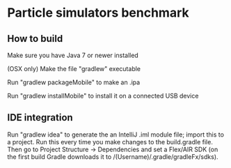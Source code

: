 Particle simulators benchmark
==========


How to build
------------

Make sure you have Java 7 or newer installed

(OSX only) Make the file "gradlew" executable

Run "gradlew packageMobile" to make an .ipa

Run "gradlew installMobile" to install it on a connected USB device


IDE integration
---------------

Run "gradlew idea" to generate the an IntelliJ .iml module file; import this to a project. Run this every time you make changes to the build.gradle file. Then go to Project Structure -> Dependencies and set a Flex/AIR SDK (on the first build Gradle downloads it to /(Username)/.gradle/gradleFx/sdks).
